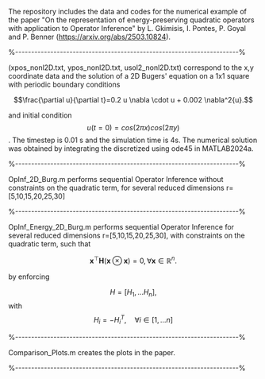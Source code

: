 The repository includes the data and codes for the numerical example of the paper "On the representation of energy-preserving quadratic operators with application to Operator Inference" by L. Gkimisis, I. Pontes, P. Goyal and P. Benner (https://arxiv.org/abs/2503.10824).

%----------------------------------------------------------------------%

(xpos_nonl2D.txt, ypos_nonl2D.txt, usol2_nonl2D.txt) correspond to the x,y coordinate data and the solution of a 2D Bugers' equation on a 1x1 square with periodic boundary conditions

$$\frac{\partial u}{\partial t}=0.2 u  \nabla \cdot u + 0.002 \nabla^2{u}.$$

and initial condition $$u(t = 0) = cos(2\pi x)cos(2\pi y)$$. The timestep is 0.01 s and the simulation time is 4s. The numerical solution was obtained by integrating the discretized using ode45 in MATLAB2024a.

%----------------------------------------------------------------------%

OpInf_2D_Burg.m performs sequential Operator Inference without constraints on the quadratic term, for several reduced dimensions r=[5,10,15,20,25,30]

%----------------------------------------------------------------------%

OpInf_Energy_2D_Burg.m performs sequential Operator Inference for several reduced dimensions r=[5,10,15,20,25,30], with constraints on the quadratic term, such that 

$$\mathbf{x}^\top\mathbf{H} \left( \mathbf{x} \otimes \mathbf{x} \right) =0, \forall \mathbf{x} \in \mathbb{R}^n.$$

by enforcing

$$H=[H_1, \dots H_n],$$ with $$H_i = - H_i^T, \quad \forall i \in [1, \dots n]$$

%----------------------------------------------------------------------%

Comparison_Plots.m creates the plots in the paper.

%----------------------------------------------------------------------%
